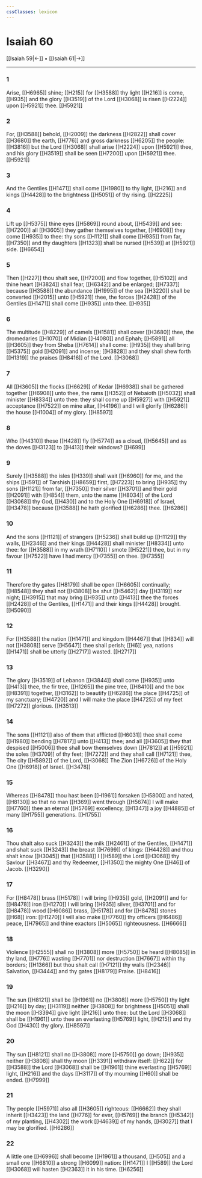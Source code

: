 ```yaml
---
cssClasses: lexicon
---
```

# Isaiah 60

[[Isaiah 59|←]] • [[Isaiah 61|→]]

---

### 1
Arise, [[H6965]] shine; [[H215]] for [[H3588]] thy light [[H216]] is come, [[H935]] and the glory [[H3519]] of the Lord [[H3068]] is risen [[H2224]] upon [[H5921]] thee. [[H5921]]

### 2
For, [[H3588]] behold, [[H2009]] the darkness [[H2822]] shall cover [[H3680]] the earth, [[H776]] and gross darkness [[H6205]] the people: [[H3816]] but the Lord [[H3068]] shall arise [[H2224]] upon [[H5921]] thee, and his glory [[H3519]] shall be seen [[H7200]] upon [[H5921]] thee. [[H5921]]

### 3
And the Gentiles [[H1471]] shall come [[H1980]] to thy light, [[H216]] and kings [[H4428]] to the brightness [[H5051]] of thy rising. [[H2225]]

### 4
Lift up [[H5375]] thine eyes [[H5869]] round about, [[H5439]] and see: [[H7200]] all [[H3605]] they gather themselves together, [[H6908]] they come [[H935]] to thee: thy sons [[H1121]] shall come [[H935]] from far, [[H7350]] and thy daughters [[H1323]] shall be nursed [[H539]] at [[H5921]] side. [[H6654]]

### 5
Then [[H227]] thou shalt see, [[H7200]] and flow together, [[H5102]] and thine heart [[H3824]] shall fear, [[H6342]] and be enlarged; [[H7337]] because [[H3588]] the abundance [[H1995]] of the sea [[H3220]] shall be converted [[H2015]] unto [[H5921]] thee, the forces [[H2428]] of the Gentiles [[H1471]] shall come [[H935]] unto thee. [[H935]]

### 6
The multitude [[H8229]] of camels [[H1581]] shall cover [[H3680]] thee, the dromedaries [[H1070]] of Midian [[H4080]] and Ephah; [[H5891]] all [[H3605]] they from Sheba [[H7614]] shall come: [[H935]] they shall bring [[H5375]] gold [[H2091]] and incense; [[H3828]] and they shall shew forth [[H1319]] the praises [[H8416]] of the Lord. [[H3068]]

### 7
All [[H3605]] the flocks [[H6629]] of Kedar [[H6938]] shall be gathered together [[H6908]] unto thee, the rams [[H352]] of Nebaioth [[H5032]] shall minister [[H8334]] unto thee: they shall come up [[H5927]] with [[H5921]] acceptance [[H7522]] on mine altar, [[H4196]] and I will glorify [[H6286]] the house [[H1004]] of my glory. [[H8597]]

### 8
Who [[H4310]] these [[H428]] fly [[H5774]] as a cloud, [[H5645]] and as the doves [[H3123]] to [[H413]] their windows? [[H699]]

### 9
Surely [[H3588]] the isles [[H339]] shall wait [[H6960]] for me, and the ships [[H591]] of Tarshish [[H8659]] first, [[H7223]] to bring [[H935]] thy sons [[H1121]] from far, [[H7350]] their silver [[H3701]] and their gold [[H2091]] with [[H854]] them, unto the name [[H8034]] of the Lord [[H3068]] thy God, [[H430]] and to the Holy One [[H6918]] of Israel, [[H3478]] because [[H3588]] he hath glorified [[H6286]] thee. [[H6286]]

### 10
And the sons [[H1121]] of strangers [[H5236]] shall build up [[H1129]] thy walls, [[H2346]] and their kings [[H4428]] shall minister [[H8334]] unto thee: for [[H3588]] in my wrath [[H7110]] I smote [[H5221]] thee, but in my favour [[H7522]] have I had mercy [[H7355]] on thee. [[H7355]]

### 11
Therefore thy gates [[H8179]] shall be open [[H6605]] continually; [[H8548]] they shall not [[H3808]] be shut [[H5462]] day [[H3119]] nor night; [[H3915]] that may bring [[H935]] unto [[H413]] thee the forces [[H2428]] of the Gentiles, [[H1471]] and their kings [[H4428]] brought. [[H5090]]

### 12
For [[H3588]] the nation [[H1471]] and kingdom [[H4467]] that [[H834]] will not [[H3808]] serve [[H5647]] thee shall perish; [[H6]] yea, nations [[H1471]] shall be utterly [[H2717]] wasted. [[H2717]]

### 13
The glory [[H3519]] of Lebanon [[H3844]] shall come [[H935]] unto [[H413]] thee, the fir tree, [[H1265]] the pine tree, [[H8410]] and the box [[H8391]] together, [[H3162]] to beautify [[H6286]] the place [[H4725]] of my sanctuary; [[H4720]] and I will make the place [[H4725]] of my feet [[H7272]] glorious. [[H3513]]

### 14
The sons [[H1121]] also of them that afflicted [[H6031]] thee shall come [[H1980]] bending [[H7817]] unto [[H413]] thee; and all [[H3605]] they that despised [[H5006]] thee shall bow themselves down [[H7812]] at [[H5921]] the soles [[H3709]] of thy feet; [[H7272]] and they shall call [[H7121]] thee, The city [[H5892]] of the Lord, [[H3068]] The Zion [[H6726]] of the Holy One [[H6918]] of Israel. [[H3478]]

### 15
Whereas [[H8478]] thou hast been [[H1961]] forsaken [[H5800]] and hated, [[H8130]] so that no man [[H369]] went through [[H5674]] I will make [[H7760]] thee an eternal [[H5769]] excellency, [[H1347]] a joy [[H4885]] of many [[H1755]] generations. [[H1755]]

### 16
Thou shalt also suck [[H3243]] the milk [[H2461]] of the Gentiles, [[H1471]] and shalt suck [[H3243]] the breast [[H7699]] of kings: [[H4428]] and thou shalt know [[H3045]] that [[H3588]] I [[H589]] the Lord [[H3068]] thy Saviour [[H3467]] and thy Redeemer, [[H1350]] the mighty One [[H46]] of Jacob. [[H3290]]

### 17
For [[H8478]] brass [[H5178]] I will bring [[H935]] gold, [[H2091]] and for [[H8478]] iron [[H1270]] I will bring [[H935]] silver, [[H3701]] and for [[H8478]] wood [[H6086]] brass, [[H5178]] and for [[H8478]] stones [[H68]] iron: [[H1270]] I will also make [[H7760]] thy officers [[H6486]] peace, [[H7965]] and thine exactors [[H5065]] righteousness. [[H6666]]

### 18
Violence [[H2555]] shall no [[H3808]] more [[H5750]] be heard [[H8085]] in thy land, [[H776]] wasting [[H7701]] nor destruction [[H7667]] within thy borders; [[H1366]] but thou shalt call [[H7121]] thy walls [[H2346]] Salvation, [[H3444]] and thy gates [[H8179]] Praise. [[H8416]]

### 19
The sun [[H8121]] shall be [[H1961]] no [[H3808]] more [[H5750]] thy light [[H216]] by day; [[H3119]] neither [[H3808]] for brightness [[H5051]] shall the moon [[H3394]] give light [[H216]] unto thee: but the Lord [[H3068]] shall be [[H1961]] unto thee an everlasting [[H5769]] light, [[H215]] and thy God [[H430]] thy glory. [[H8597]]

### 20
Thy sun [[H8121]] shall no [[H3808]] more [[H5750]] go down; [[H935]] neither [[H3808]] shall thy moon [[H3391]] withdraw itself: [[H622]] for [[H3588]] the Lord [[H3068]] shall be [[H1961]] thine everlasting [[H5769]] light, [[H216]] and the days [[H3117]] of thy mourning [[H60]] shall be ended. [[H7999]]

### 21
Thy people [[H5971]] also all [[H3605]] righteous: [[H6662]] they shall inherit [[H3423]] the land [[H776]] for ever, [[H5769]] the branch [[H5342]] of my planting, [[H4302]] the work [[H4639]] of my hands, [[H3027]] that I may be glorified. [[H6286]]

### 22
A little one [[H6996]] shall become [[H1961]] a thousand, [[H505]] and a small one [[H6810]] a strong [[H6099]] nation: [[H1471]] I [[H589]] the Lord [[H3068]] will hasten [[H2363]] it in his time. [[H6256]]